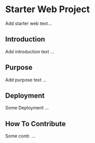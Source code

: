 # Starter Web Project

Add starter web text...

## Introduction

Add introduction text ...

## Purpose

Add purpose text ...

## Deployment

Some Deployment ...

## How To Contribute

Some contr. ...




